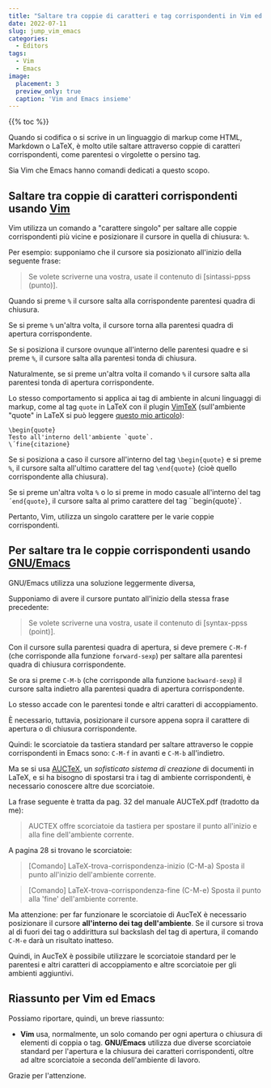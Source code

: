 ```yaml
---
title: "Saltare tra coppie di caratteri e tag corrispondenti in Vim ed Emacs"
date: 2022-07-11
slug: jump_vim_emacs
categories:
  - Editors
tags:
  - Vim
  - Emacs
image:
  placement: 3
  preview_only: true 
  caption: 'Vim and Emacs insieme'
---
```


{{% toc %}}

Quando si codifica o si scrive in un linguaggio di markup come HTML, Markdown o LaTeX, è molto utile saltare attraverso coppie di caratteri corrispondenti, come parentesi o virgolette o persino tag.

Sia Vim che Emacs hanno comandi dedicati a questo scopo.

## Saltare tra coppie di caratteri corrispondenti usando [Vim](https://www.vim.org/)

Vim utilizza un comando a "carattere singolo" per saltare alle coppie corrispondenti più vicine e posizionare il cursore in quella di chiusura: `%`.

Per esempio: supponiamo che il cursore sia posizionato all'inizio della seguente frase:

> Se volete scriverne una vostra, usate il contenuto di [sintassi-ppss (punto)].

Quando si preme `%` il cursore salta alla corrispondente parentesi quadra di chiusura.

Se si preme `%` un'altra volta, il cursore torna alla parentesi quadra di apertura corrispondente.

Se si posiziona il cursore ovunque all'interno delle parentesi quadre e si preme `%`, il cursore salta alla parentesi tonda di chiusura.

Naturalmente, se si preme un'altra volta il comando `%` il cursore salta alla parentesi tonda di apertura corrispondente.

Lo stesso comportamento si applica ai tag di ambiente in alcuni linguaggi di markup, come al tag `quote` in LaTeX con il plugin [VimTeX](https://github.com/lervag/vimtex) (sull'ambiente "quote" in LaTeX si può leggere [questo mio articolo](https://francopasut-en.blogspot.com/2016/07/quote-quotation-quoting-in-latex.html)):

```
\begin{quote}
Testo all'interno dell'ambiente `quote`.
\´fine{citazione}
```

Se si posiziona a caso  il cursore all'interno del tag `\begin{quote}` e si preme `%`, il cursore salta all'ultimo carattere del tag `\end{quote}` (cioè quello corrispondente alla chiusura).

Se si preme un'altra volta `%` o lo si preme in modo casuale all'interno del tag `´end{quote}`, il cursore salta al primo carattere del tag ``begin{quote}`.

Pertanto, Vim, utilizza un singolo carattere per le varie coppie corrispondenti.

## Per saltare tra le coppie corrispondenti usando [GNU/Emacs](https://www.gnu.org/software/emacs/)

GNU/Emacs utilizza una soluzione leggermente diversa,

Supponiamo di avere il cursore puntato all'inizio della stessa frase precedente:

> Se volete scriverne una vostra, usate il contenuto di [syntax-ppss (point)].

Con il cursore sulla parentesi quadra di apertura, si deve premere `C-M-f` (che corrisponde alla funzione `forward-sexp`) per saltare alla parentesi quadra di chiusura corrispondente.

Se ora si preme `C-M-b` (che corrisponde alla funzione `backward-sexp`) il cursore salta indietro alla parentesi quadra di apertura corrispondente.

Lo stesso accade con le parentesi tonde e altri caratteri di accoppiamento.

È necessario, tuttavia, posizionare il cursore appena sopra il carattere di apertura o di chiusura corrispondente.

Quindi: le scorciatoie da tastiera standard per saltare attraverso le coppie corrispondenti in Emacs sono: `C-M-f` in avanti e `C-M-b` all'indietro.

Ma se si usa [AUCTeX](https://www.gnu.org/software/auctex/), un *sofisticato sistema di creazione* di documenti in LaTeX, e si ha bisogno di spostarsi tra i tag di ambiente corrispondenti, è necessario conoscere altre due scorciatoie.

La frase seguente è tratta da pag. 32 del manuale AUCTeX.pdf (tradotto da me):

> AUCTEX offre scorciatoie da tastiera per spostare il punto all'inizio e alla fine dell'ambiente corrente.

A pagina 28 si trovano le scorciatoie:

> [Comando] LaTeX-trova-corrispondenza-inizio (C-M-a) Sposta il punto all'inizio dell'ambiente corrente.

> [Comando] LaTeX-trova-corrispondenza-fine (C-M-e) Sposta il punto alla 'fine' dell'ambiente corrente.

Ma attenzione: per far funzionare le scorciatoie di AucTeX è necessario posizionare il cursore **all'interno dei tag dell'ambiente**. Se il cursore si trova al di fuori dei tag o addirittura sul backslash del tag di apertura, il comando `C-M-e` darà un risultato inatteso.

Quindi, in AucTeX è possibile utilizzare le scorciatoie standard per le parentesi e altri caratteri di accoppiamento e altre scorciatoie per gli ambienti aggiuntivi.

## Riassunto per Vim ed Emacs

Possiamo riportare, quindi, un breve riassunto:

* **Vim** usa, normalmente, un solo comando per ogni apertura o chiusura di elementi di coppia o tag.
**GNU/Emacs** utilizza due diverse scorciatoie standard per l'apertura e la chiusura dei caratteri corrispondenti, oltre ad altre scorciatoie a seconda dell'ambiente di lavoro.

Grazie per l'attenzione.


